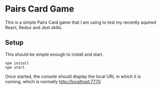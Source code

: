 # Pairs Card Game

This is a simple Pairs Card game that I am using to test my recently aquired React, Redux and Jest skills.

## Setup

This should be simple enough to install and start.

```
npm install
npm start
```

Once started, the console should display the local URL in which it is running, which is normally [http://localhost:7770](http://localhost:7770)
